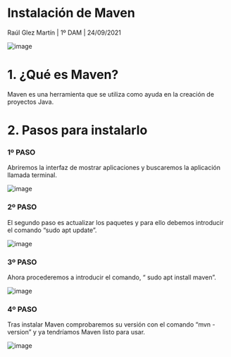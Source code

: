 # Instalación de Maven
Raúl Glez Martín | 1º DAM | 24/09/2021

![image](https://user-images.githubusercontent.com/91153605/136655959-001c8c24-86c9-4b6d-9485-80cf0800be35.png)


# 1.	¿Qué es Maven?

Maven es una herramienta que se utiliza como ayuda en la creación de proyectos Java.
# 2.	Pasos para instalarlo

### 1º PASO
Abriremos la interfaz de mostrar aplicaciones y buscaremos la aplicación llamada terminal.

![image](https://user-images.githubusercontent.com/91153605/136656126-7475ce49-ec5f-4a70-8208-83fc5887a8f6.png)

 
### 2º PASO
El segundo paso es actualizar los paquetes y para ello debemos introducir el comando “sudo apt update”.

![image](https://user-images.githubusercontent.com/91153605/136656130-531d2034-79b3-4998-8e1a-293909e4afe5.png)

 
### 3º PASO
Ahora procederemos a introducir el comando, “ sudo apt install maven”.

![image](https://user-images.githubusercontent.com/91153605/136656132-7d29c82e-1b4a-4817-a674-e0eb4a2c903a.png)

 
### 4º PASO
Tras instalar Maven comprobaremos su versión con el comando “mvn -version” y ya tendríamos Maven listo para usar. 

![image](https://user-images.githubusercontent.com/91153605/136656134-c3355c67-6ecf-4c42-9a59-e95f8520265d.png)

 
